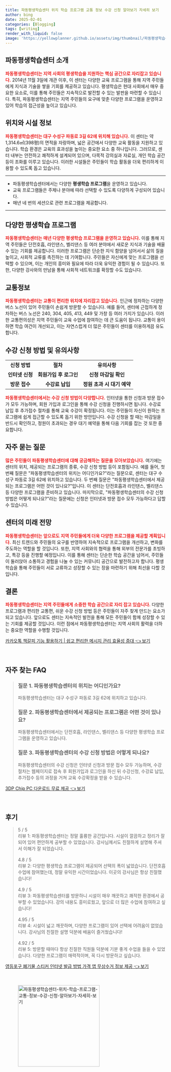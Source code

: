 ```yaml
---
title: 파동평생학습센터 위치 학습 프로그램 교통 정보 수강 신청 알아보기 자세히 보기
author: bing
date: 2025-02-01
categories: [Blogging]
tags: [writing]
render_with_liquid: false
image: 'https://yellowplanner.github.io/assets/img/thumbnail/파동평생학습센터-위치-학습-프로그램-교통-정보-수강-신청-알아보기-자세히-보기.webp'
---
```



<h2 id='파동평생학습센터_소개'>파동평생학습센터 소개</h2>

<p><b><span style="color: #ee2323;">파동평생학습센터는 지역 사회의 평생학습을 지원하는 핵심 공간으로 자리잡고 있습니다.</span></b> 2014년 11월 3일에 개관 이후, 이 센터는 다양한 교육 프로그램을 통해 지역 주민들에게 지식과 기술을 쌓을 기회를 제공하고 있습니다. 평생학습은 현대 사회에서 매우 중요한 요소로, 이를 통해 주민들은 지속적으로 발전할 수 있는 발판을 마련할 수 있습니다. 특히, 파동평생학습센터는 지역 주민들의 요구에 맞춘 다양한 프로그램을 운영하고 있어 학습의 접근성을 높이고 있습니다.</p>

<h2 id='위치와_시설_정보'>위치와 시설 정보</h2>

<p><b><span style="color: #ee2323;">파동평생학습센터는 대구 수성구 파동로 3길 62에 위치해 있습니다.</span></b> 이 센터는 약 1,314.6㎡(398평)의 면적을 자랑하며, 넓은 공간에서 다양한 교육 활동을 지원하고 있습니다. 학습 환경은 교육의 효과성을 높이는 중요한 요소 중 하나입니다. 그러므로, 센터 내부는 안전하고 쾌적하게 설계되어 있으며, 다목적 강의실과 자료실, 개인 학습 공간 등이 조화를 이루고 있습니다. 이러한 시설들은 주민들이 학습 활동을 더욱 편리하게 이용할 수 있도록 돕고 있습니다.</p>

<hr />

<ul>
    <li>파동평생학습센터에서는 다양한 <b>평생학습 프로그램</b>을 운영하고 있습니다.</li>
    <li>교육 프로그램들은 주제나 분야에 따라 선택할 수 있도록 다양하게 구성되어 있습니다.</li>
    <li>매년 네 번의 세션으로 관련 프로그램을 제공합니다.</li>
</ul>

<hr />

<h2 id='다양한_평생학습_프로그램'>다양한 평생학습 프로그램</h2>

<p><b><span style="color: #ee2323;">파동평생학습센터는 매년 다양한 평생학습 프로그램을 운영하고 있습니다.</span></b> 이를 통해 지역 주민들은 단전호흡, 라인댄스, 벨리댄스 등 여러 분야에서 새로운 지식과 기술을 배울 수 있는 기회를 제공합니다. 이러한 프로그램은 단순한 지식 함양을 넘어서서 삶의 질을 높이고, 사회적 교류를 촉진하는 데 기여합니다. 주민들은 자신에게 맞는 프로그램을 선택할 수 있으며, 이는 개인의 흥미와 필요에 따라 더욱 유익한 경험이 될 수 있습니다. 또한, 다양한 강사와의 만남을 통해 사회적 네트워크를 확장할 수도 있습니다.</p>

<h2 id='교통정보'>교통정보</h2>

<p><b><span style="color: #ee2323;">파동평생학습센터는 교통이 편리한 위치에 자리잡고 있습니다.</span></b> 인근에 정차하는 다양한 버스 노선이 있어 주민들이 손쉽게 방문할 수 있습니다. 예를 들어, 센터에 근접하게 정차하는 버스 노선은 240, 304, 405, 413, 449 및 가창 등 여러 가지가 있습니다. 이러한 교통편의성은 지역 주민들이 교육 수업에 참여하는 데 큰 도움이 됩니다. 교통이 용이하면 학습 여건이 개선되고, 이는 자연스럽게 더 많은 주민들이 센터를 이용하게끔 유도합니다.</p>

<h2 id='수강_신청_방법_및_유의사항'>수강 신청 방법 및 유의사항</h2>

<table>
    <tr>
        <td style="text-align: center; height: 17px;"><b>신청 방법</b></td>
        <td style="text-align: center; height: 17px;"><b>절차</b></td>
        <td style="text-align: center; height: 17px;"><b>유의사항</b></td>
    </tr>
    <tr>
        <td style="text-align: center; height: 17px;"><b>인터넷 신청</b></td>
        <td style="text-align: center; height: 17px;"><b>회원가입 후 로그인</b></td>
        <td style="text-align: center; height: 17px;"><b>신청 마감일 확인</b></td>
    </tr>
    <tr>
        <td style="text-align: center; height: 17px;"><b>방문 접수</b></td>
        <td style="text-align: center; height: 17px;"><b>수강료 납입</b></td>
        <td style="text-align: center; height: 17px;"><b>정원 초과 시 대기 예약</b></td>
    </tr>
</table>

<p><b><span style="color: #ee2323;">파동평생학습센터에서는 수강 신청 방법이 다양합니다.</span></b> 인터넷을 통한 신청과 방문 접수가 모두 가능하며, 회원 가입과 로그인을 통해 수강 신청을 진행하시면 됩니다. 수강료 납입 후 추가접수 절차를 통해 교육 수강이 확정됩니다. 이는 주민들이 자신이 원하는 프로그램에 쉽게 접근할 수 있도록 돕기 위한 방안입니다. 수강 신청을 할 때는 마감일을 반드시 확인하고, 정원이 초과되는 경우 대기 예약을 통해 다음 기회를 잡는 것 또한 중요합니다.</p>

<h2 id='자주_묻는_질문'>자주 묻는 질문</h2>

<p><b><span style="color: #ee2323;">많은 주민들이 파동평생학습센터에 대해 궁금해하는 질문을 모아보았습니다.</span></b> 여기에는 센터의 위치, 제공되는 프로그램의 종류, 수강 신청 방법 등이 포함됩니다. 예를 들어, 첫 번째 질문은 "파동평생학습센터의 위치는 어디인가요?"라는 질문으로, 센터는 대구 수성구 파동로 3길 62에 위치하고 있습니다. 두 번째 질문은 "파동평생학습센터에서 제공되는 프로그램은 어떤 것이 있나요?"입니다. 이 센터는 단전호흡과 라인댄스, 벨리댄스 등 다양한 프로그램을 준비하고 있습니다. 마지막으로, "파동평생학습센터의 수강 신청 방법은 어떻게 되나요?"라는 질문에는 신청은 인터넷과 방문 접수 모두 가능하다고 답할 수 있습니다.</p>

<h2 id='센터의_미래_전망'>센터의 미래 전망</h2>

<p><b><span style="color: #ee2323;">파동평생학습센터는 앞으로도 지역 주민들에게 더욱 다양한 프로그램을 제공할 계획입니다.</span></b> 최신 트렌드와 주민들의 요구를 반영하여 지속적으로 프로그램을 개선하고, 변화를 주도하는 역할을 할 것입니다. 또한, 지역 사회와의 협력을 통해 외부의 전문가를 초빙하고, 특강 등을 진행할 예정입니다. 이를 통해 센터는 단순한 학습 공간을 넘어서, 주민들이 둘러앉아 소통하고 경험을 나눌 수 있는 커뮤니티 공간으로 발전하고자 합니다. 평생학습을 통해 주민들이 서로 교류하고 성장할 수 있는 장을 마련하기 위해 최선을 다할 것입니다.</p>

<h2 id='결론'>결론</h2>

<p><b><span style="color: #ee2323;">파동평생학습센터는 지역 주민들에게 소중한 학습 공간으로 자리 잡고 있습니다.</span></b> 다양한 프로그램과 편리한 교통편, 쉬운 수강 신청 방법 등은 주민들이 자주 찾게 만드는 요소가 되고 있습니다. 앞으로도 센터는 지속적인 발전을 통해 모든 주민들이 함께 성장할 수 있는 기회를 제공할 것입니다. 이런 점에서 파동평생학습센터는 지역 사회의 활력을 더하는 중요한 역할을 수행할 것입니다.</p>


<p><a class="click-button" title="카카오톡 책갈피 기능 활용하기 | 쉽고 편리한 메시지 관리 효율성 증대" href="https://yellowplanner.github.io/posts/%EC%B9%B4%EC%B9%B4%EC%98%A4%ED%86%A1-%EC%B1%85%EA%B0%88%ED%94%BC-%EA%B8%B0%EB%8A%A5-%ED%99%9C%EC%9A%A9%ED%95%98%EA%B8%B0-%EC%89%BD%EA%B3%A0-%ED%8E%B8%EB%A6%AC%ED%95%9C-%EB%A9%94%EC%8B%9C%EC%A7%80-%EA%B4%80%EB%A6%AC-%ED%9A%A8%EC%9C%A8%EC%84%B1-%EC%A6%9D%EB%8C%80/" rel="dofollow">카카오톡 책갈피 기능 활용하기 | 쉽고 편리한 메시지 관리 효율성 증대 👈 보기</a></p><br>
<h2 id='자주_찾는_FAQ'>자주 찾는 FAQ</h2>
<div itemscope="" itemtype="https://schema.org/FAQPage"> 
<blockquote> 
<div itemscope="" itemprop="mainEntity" itemtype="https://schema.org/Question"> 
<h3 itemprop="name">질문 1. 파동평생학습센터의 위치는 어디인가요?</h3> 
<div itemscope="" itemprop="acceptedAnswer" itemtype="https://schema.org/Answer"> 
<span itemprop="text"> 
<p>파동평생학습센터는 대구 수성구 파동로 3길 62에 위치하고 있습니다.</p> 
</span> 
</div> 
</div> 
<div itemscope="" itemprop="mainEntity" itemtype="https://schema.org/Question"> 
<h3 itemprop="name">질문 2. 파동평생학습센터에서 제공되는 프로그램은 어떤 것이 있나요?</h3> 
<div itemscope="" itemprop="acceptedAnswer" itemtype="https://schema.org/Answer"> 
<span itemprop="text"> 
<p>파동평생학습센터에서는 단전호흡, 라인댄스, 벨리댄스 등 다양한 평생학습 프로그램을 운영하고 있습니다.</p> 
</span> 
</div> 
</div> 
<div itemscope="" itemprop="mainEntity" itemtype="https://schema.org/Question"> 
<h3 itemprop="name">질문 3. 파동평생학습센터의 수강 신청 방법은 어떻게 되나요?</h3> 
<div itemscope="" itemprop="acceptedAnswer" itemtype="https://schema.org/Answer"> 
<span itemprop="text"> 
<p>파동평생학습센터의 수강 신청은 인터넷 신청과 방문 접수 모두 가능하며, 수강절차는 웹페이지로 접속 후 회원가입과 로그인을 하신 뒤 수강신청, 수강료 납입, 추가접수 등의 과정을 거쳐 교육 수강확정을 받을 수 있습니다.</p> 
</span> 
</div> 
</div> 
</blockquote> 
</div>
<p><a class="click-button" title="3DP Chip PC 다운로드 무료 제공" href="https://yellowplanner.github.io/posts/3DP-Chip-PC-%EB%8B%A4%EC%9A%B4%EB%A1%9C%EB%93%9C-%EB%AC%B4%EB%A3%8C-%EC%A0%9C%EA%B3%B5/" rel="dofollow">3DP Chip PC 다운로드 무료 제공 👈 보기</a></p><br>
<h2 id='후기'>후기</h2>
<div itemscope itemtype="https://schema.org/Product">
  <blockquote>
  <div itemprop="review" itemscope itemtype="https://schema.org/Review">
      <div itemprop="reviewRating" itemscope itemtype="https://schema.org/Rating"> <span itemprop="ratingValue">5</span> / <span itemprop="bestRating">5</span> </div>
      <span itemprop="reviewBody">리뷰 1: 파동평생학습센터는 정말 훌륭한 공간입니다. 시설이 깔끔하고 정리가 잘 되어 있어 편안하게 공부할 수 있었습니다. 강사님께서도 친절하게 설명해 주셔서 이해가 잘 되었습니다.</span>
  </div>
  <br>
  <div itemprop="review" itemscope itemtype="https://schema.org/Review">
      <div itemprop="reviewRating" itemscope itemtype="https://schema.org/Rating"> <span itemprop="ratingValue">4.8</span> / <span itemprop="bestRating">5</span> </div>
      <span itemprop="reviewBody">리뷰 2: 다양한 평생학습 프로그램이 제공되어 선택의 폭이 넓었습니다. 단전호흡 수업에 참여했는데, 정말 유익한 시간이었습니다. 이곳의 강사님은 항상 친절했습니다!</span>
  </div>
  <br>
  <div itemprop="review" itemscope itemtype="https://schema.org/Review">
      <div itemprop="reviewRating" itemscope itemtype="https://schema.org/Rating"> <span itemprop="ratingValue">4.9</span> / <span itemprop="bestRating">5</span> </div>
      <span itemprop="reviewBody">리뷰 3: 파동평생학습센터를 방문하니 시설이 매우 깨끗하고 쾌적한 환경에서 공부할 수 있었습니다. 강의 내용도 흥미로웠고, 앞으로 더 많은 수업에 참여하고 싶습니다!</span>
  </div>
  <br>
  <div itemprop="review" itemscope itemtype="https://schema.org/Review">
      <div itemprop="reviewRating" itemscope itemtype="https://schema.org/Rating"> <span itemprop="ratingValue">4.95</span> / <span itemprop="bestRating">5</span> </div>
      <span itemprop="reviewBody">리뷰 4: 시설이 넓고 깨끗하며, 다양한 프로그램이 있어 선택에 어려움이 없었습니다. 강사님의 친절한 설명 덕분에 배움이 즐거웠습니다!</span>
  </div>
  <br>
  <div itemprop="review" itemscope itemtype="https://schema.org/Review">
      <div itemprop="reviewRating" itemscope itemtype="https://schema.org/Rating"> <span itemprop="ratingValue">4.92</span> / <span itemprop="bestRating">5</span> </div>
      <span itemprop="reviewBody">리뷰 5: 방문할 때마다 항상 친절한 직원들 덕분에 기분 좋게 수업을 들을 수 있었습니다. 다양한 프로그램이 매력적이며, 꼭 다시 방문하고 싶습니다.</span>
  </div>
  </blockquote>
</div>
<p><a class="click-button" title="영등포구 폐기물 스티커 인터넷 발급 방법 가격 앱 무상수거 정보 제공" href="https://yellowplanner.github.io/posts/%EC%98%81%EB%93%B1%ED%8F%AC%EA%B5%AC-%ED%8F%90%EA%B8%B0%EB%AC%BC-%EC%8A%A4%ED%8B%B0%EC%BB%A4-%EC%9D%B8%ED%84%B0%EB%84%B7-%EB%B0%9C%EA%B8%89-%EB%B0%A9%EB%B2%95-%EA%B0%80%EA%B2%A9-%EC%95%B1-%EB%AC%B4%EC%83%81%EC%88%98%EA%B1%B0-%EC%A0%95%EB%B3%B4-%EC%A0%9C%EA%B3%B5/" rel="dofollow">영등포구 폐기물 스티커 인터넷 발급 방법 가격 앱 무상수거 정보 제공 👈 보기</a></p><br>
<figure class="image"><img src="https://yellowplanner.github.io/assets/img/thumbnail/파동평생학습센터-위치-학습-프로그램-교통-정보-수강-신청-알아보기-자세히-보기.webp" alt="파동평생학습센터-위치-학습-프로그램-교통-정보-수강-신청-알아보기-자세히-보기" width="256" height="256"></figure>